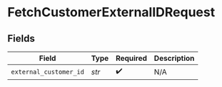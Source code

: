 # FetchCustomerExternalIDRequest


## Fields

| Field                  | Type                   | Required               | Description            |
| ---------------------- | ---------------------- | ---------------------- | ---------------------- |
| `external_customer_id` | *str*                  | :heavy_check_mark:     | N/A                    |
